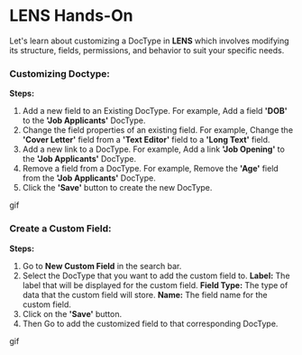 # **LENS Hands-On**

Let's learn about customizing a DocType in **LENS** which involves modifying its structure, fields, permissions, and behavior to suit your specific needs.

### Customizing Doctype:
**Steps:**

1. Add a new field to an Existing DocType. For example, Add a field **'DOB'** to the **'Job Applicants'** DocType.
2. Change the field properties of an existing field. For example, Change the **'Cover Letter'** field from a **'Text Editor'** field to a **'Long Text'** field.
3. Add a new link to a DocType. For example, Add a link **'Job Opening'** to the **'Job Applicants'** DocType.
4. Remove a field from a DocType. For example, Remove the **'Age'** field from the **'Job Applicants'** DocType.
5. Click the **'Save'** button to create the new DocType.

gif

### Create a Custom Field:
**Steps:**

1. Go to **New Custom Field** in the search bar.
2. Select the DocType that you want to add the custom field to.
**Label:**  The label that will be displayed for the custom field.
**Field Type:**  The type of data that the custom field will store.
**Name:**  The field name for the custom field.
3. Click on the **'Save'** button.
4. Then Go to add the customized field to that corresponding DocType.

gif



<!--stackedit_data:
eyJoaXN0b3J5IjpbMTU4Mjk3NjM3OCwtMzAxMDg5ODk1LDE3MD
IyNzI2MjBdfQ==
-->